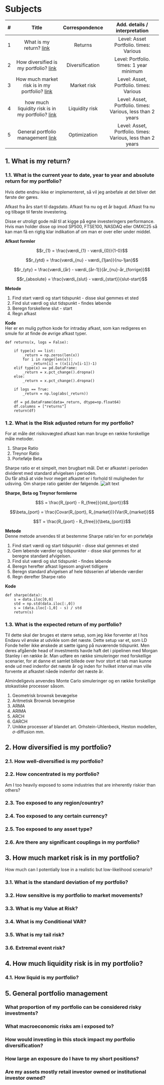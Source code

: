# Subjects

| # | Title                                     | Correspondence                   | Add. details / interpretation              |
| - |:-:                                        |:-:                               |:-:                                         |
|1| What is my return? [link](https://github.com/CopenhagenToLondon/Knowledgebase/blob/main/1.%20Quantitative%20Finance/PortfolioManagement/Endavu.md#1-what-is-my-return)                          | Returns          | Level: Asset Portfolio. times: Various                     | 
|2| How diversified is my portfolio? [link](https://github.com/CopenhagenToLondon/Knowledgebase/blob/main/1.%20Quantitative%20Finance/PortfolioManagement/Endavu.md#2-how-diversified-is-my-portfolio)           | Diversification  | Level: Portfolio. times: 1 year minimum                    | 
|3| How much market risk is in my portfolio? [link](https://github.com/CopenhagenToLondon/Knowledgebase/blob/main/1.%20Quantitative%20Finance/PortfolioManagement/Endavu.md#3-how-much-market-risk-is-in-my-portfolio)    | Market risk      | Level: Asset, Portfolio. times: Various                    | 
|4| how much liquidity risk is in my portfolio? [link](https://github.com/CopenhagenToLondon/Knowledgebase/blob/main/1.%20Quantitative%20Finance/PortfolioManagement/Endavu.md#4-how-much-liquidity-risk-is-in-my-portfolio) | Liquidity risk   | Level: Asset, Portfolio. times: Various, less than 2 years | 
|5| General portfolio management [link](https://github.com/CopenhagenToLondon/Knowledgebase/blob/main/1.%20Quantitative%20Finance/PortfolioManagement/Endavu.md#5-general-portfolio-management)                | Optimization     | Level: Asset, Portfolio. times: Various, less than 2 years | 




## 1. What is my return?

### 1.1. What is the current year to date, year to year and absolute return for my portfolio?
Hvis dette endnu ikke er implementeret, så vil jeg anbefale at det bliver det første der gøres.

Afkast fra års start til dagsdato.
Afkast fra nu og et år bagud.
Afkast fra nu og tilbage til første investering.

Disse er utroligt gode mål til at kigge på egne investeringers performance.
Hvis man holder disse op imod SP500, FTSE100, NASDAQ eller OMXC25 så kan man få en rigtig klar indikation af om man er over eller under middel. 

**Afkast formler**

$$r_{1} = \frac{værdi_{1} - værdi_{0}}{1-0}$$ 

$$r_{ytd} = \frac{værdi_{nu} - værdi_{1jan}}{nu-1jan}$$

$$r_{yty} = \frac{værdi_{år} - værdi_{år-1}}{år_{nu}-år_{forrige}}$$

$$r_{absolute} = \frac{værdi_{slut} - værdi_{start}}{slut-start}$$


**Metode**
1. Find start værdi og start tidspunkt - disse skal gemmes et sted
2. Find slut værdi og slut tidspunkt - findes løbende
3. Beregn forskellene slut - start
4. Regn afkast

**Kode** \
Her er en mulig python kode for intraday afkast, som kan redigeres en smule for at finde de øvrige afkast typer.
```
def returns(x, logs = False):

    if type(x) == list:
        _return = np.zeros(len(x))
        for i in range(len(x)):
            _return[i] = ((x[i]/x[i-1])-1)
    elif type(x) == pd.DataFrame:
        _return = x.pct_change().dropna()   
    else:
        _return = x.pct_change().dropna()
    
    if logs == True:
        _return = np.log(abs(_return))
    
    df = pd.DataFrame(data=_return, dtype=np.float64)
    df.columns = ["returns"]
    return(df)
```

### 1.2. What is the Risk adjusted return for my portfolio?
For at måle det risikovægted afkast kan man bruge en række forskellige måle metoder.

1. Sharpe Ratio
2. Treynor Ratio
3. Portefølje Beta

Sharpe ratio er et simpelt, men brugbart mål. Det er afkastet i perioden divideret med standard afvigelsen i perioden.\
Du får altså at vide hvor meget afkastet er i forhold til muligheden for udsving. Om sharpe ratio gælder der følgende.
![alt text](https://getmoneyrich.com/wp-content/uploads/2010/04/Sharpe-Ratio-Thumb-Rule.png)

**Sharpe, Beta og Treynor formlerne**

$$S = \frac{R_{port} - R_{free}}{std_{port}}$$

$$\beta_{port} = \frac{Covar(R_{port}, R_{market})}{Var(R_{market}}$$

$$T = \frac{R_{port} - R_{free}}{\beta_{port}}$$

**Metode**\
Denne metode anvendes til at bestemme Sharpe ratio'en for en portefølje

1. Find start værdi og start tidspunkt - disse skal gemmes et sted
2. Gem løbende værdier og tidspunkter - disse skal gemmes for at beregne standard afvigelsen.
3. Find slut værdi og slut tidspunkt - findes løbende
4. Beregn herefter afkast ligesom angivet tidligere
5. Beregn standard afvigelsen af hele tidsserien af løbende værdier
6. Regn derefter Sharpe ratio

**Kode**
```
def sharpe(data):
    s = data.iloc[0,0]
    std = np.std(data.iloc[:,0])
    s = (data.iloc[-1,0] - s) / std
    return(s)
```

### 1.3. What is the expected return of my portfolio?
Til dette skal der bruges et større setup, som jeg ikke forventer at I hos Endavu vil ønske at udvikle som det næste.
Dette setup var et, som LD Fonde heller ikke ønskede at sætte igang på nuværende tidspunkt. Men deres afgående head of investments havde haft det i pipelinen med Morgan Stanley i en række år. Man udføre en række simuleringer med forskellige scenarier, for at danne et samlet billede over hvor stort et tab man kunne ende ud med indenfor det næste år og inden for hvilket interval man ville forvente at afkastet nåede indenfor det næste år.

Almindeligevis anvendes Monte Carlo simuleringer og en række forskellige stokastiske processer såsom.
1. Geometrisk brownsk bevægelse
2. Aritmetisk Brownsk bevægelse
3. ARMA
4. ARIMA
5. ARCH
6. GARCH
7. Unikke processer af blandet art. Orhstein-Uhlenbeck, Heston modellen, $\sigma$-diffusion mm.



## 2. How diversified is my portfolio?

### 2.1. How well-diversified is my portfolio?

### 2.2. How concentrated is my portfolio?
Am I too heavily exposed to some industries that are inherently riskier than others?

### 2.3. Too exposed to any region/country?

### 2.4. Too exposed to any certain currency?

### 2.5. Too exposed to any asset type?

### 2.6. Are there any significant couplings in my portfolio?


## 3. How much market risk is in my portfolio?
How much can I potentially lose in a realistic but low-likelihood scenario?

### 3.1. What is the standard deviation of my portfolio?

### 3.2. How sensitive is my portfolio to market movements?

### 3.3. What is my Value at Risk?

### 3.4. What is my Conditional VAR?

### 3.5. What is my tail risk?

### 3.6. Extremal event risk?



## 4. How much liquidity risk is in my portfolio?

### 4.1. How liquid is my portfolio?


## 5. General portfolio management

### What proportion of my portfolio can be considered risky investments?

### What macroeconomic risks am i exposed to?

### How would investing in this stock impact my portfolio diversification?

### How large an exposure do I have to my short positions?

### Are my assets mostly retail investor owned or institutional investor owned?

